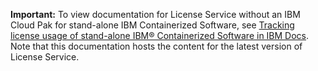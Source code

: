 **Important:** To view documentation for License Service without an IBM Cloud Pak for stand-alone IBM Containerized Software, see [Tracking license usage of stand-alone IBM® Containerized Software in IBM Docs](https://ibm.biz/license_service4containers). Note that  this documentation hosts the content for the latest version of License Service.